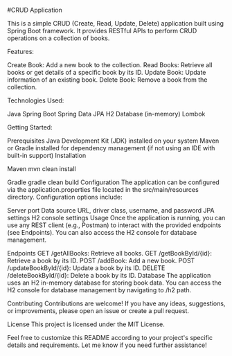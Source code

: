 #CRUD Application

This is a simple CRUD (Create, Read, Update, Delete) application built using Spring Boot framework. It provides RESTful APIs to perform CRUD operations on a collection of books.



Features:

Create Book: Add a new book to the collection.
Read Books: Retrieve all books or get details of a specific book by its ID.
Update Book: Update information of an existing book.
Delete Book: Remove a book from the collection.

Technologies Used:

Java
Spring Boot
Spring Data JPA
H2 Database (in-memory)
Lombok

Getting Started:

Prerequisites
Java Development Kit (JDK) installed on your system
Maven or Gradle installed for dependency management (if not using an IDE with built-in support)
Installation


Maven
mvn clean install

Gradle
gradle clean build
Configuration
The application can be configured via the application.properties file located in the src/main/resources directory. Configuration options include:

Server port
Data source URL, driver class, username, and password
JPA settings
H2 console settings
Usage
Once the application is running, you can use any REST client (e.g., Postman) to interact with the provided endpoints (see Endpoints). You can also access the H2 console for database management.

Endpoints
GET /getAllBooks: Retrieve all books.
GET /getBookById/{id}: Retrieve a book by its ID.
POST /addBook: Add a new book.
POST /updateBookById/{id}: Update a book by its ID.
DELETE /deleteBookById/{id}: Delete a book by its ID.
Database
The application uses an H2 in-memory database for storing book data. You can access the H2 console for database management by navigating to /h2 path.

Contributing
Contributions are welcome! If you have any ideas, suggestions, or improvements, please open an issue or create a pull request.

License
This project is licensed under the MIT License.

Feel free to customize this README according to your project's specific details and requirements. Let me know if you need further assistance!
